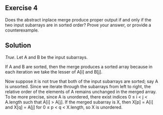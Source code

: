 ## Exercise 4
Does the abstract inplace merge produce proper output if and only if the two input subarrays are in sorted order? Prove your answer, or provide a counterexample.

## Solution
*True*. Let A and B be the input subarrays. 

If A and B are sorted, then the merge produces a sorted array because in each iteration we take the lesser of A[i] and B[j].

Now suppose it is not true that both of the input subarrays are sorted; say A is unsorted. Since we iterate through the subarrays from left to right, the relative order of the elements of A remains unchanged in the merged array. To be more precise, since A is unordered, there exist indices 0 ≤ i < j < A.length such that A[i] > A[j]. If the merged subarray is X, then X[p] = A[i] and X[q] = A[j] for 0 ≤ p < q < X.length, so X is unordered.